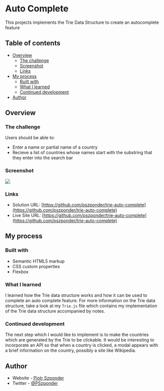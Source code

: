 # Auto Complete

This projects implements the Trie Data Structure to create an autocomplete feature

## Table of contents

- [Overview](#overview)
  - [The challenge](#the-challenge)
  - [Screenshot](#screenshot)
  - [Links](#links)
- [My process](#my-process)
  - [Built with](#built-with)
  - [What I learned](#what-i-learned)
  - [Continued development](#continued-development)
- [Author](#author)

## Overview

### The challenge

Users should be able to:

- Enter a name or partial name of a country
- Recieve a list of countries whose names start with the substring that they enter into the search bar

### Screenshot

![](./img/screenshot.jpg)

### Links

- Solution URL: [https://github.com/pszponder/trie-auto-complete](https://github.com/pszponder/trie-auto-complete)
- Live Site URL: [https://github.com/pszponder/trie-auto-complete](https://github.com/pszponder/trie-auto-complete)

## My process

### Built with

- Semantic HTML5 markup
- CSS custom properties
- Flexbox

### What I learned

I learned how the Trie data structure works and how it can be used to complete an auto complete feature. For more information on the Trie data structure, take a look at my `Trie.js` file which contains my implementation of the Trie data structure accompanied by notes.

### Continued development

The next step which I would like to implement is to make the countries which are generated by the Trie to be clickable. It would be interesting to incorporate an API so that when a country is clicked, a modal appears with a brief information on the country, possibly a site like Wikipedia.

## Author

- Website - [Piotr Szponder](https://github.com/pszponder)
- Twitter - [@PSzponder](https://twitter.com/PSzponder)
